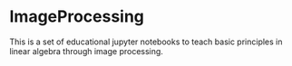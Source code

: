 # ImageProcessing
This is a set of educational jupyter notebooks to teach basic principles in linear algebra through image processing.
